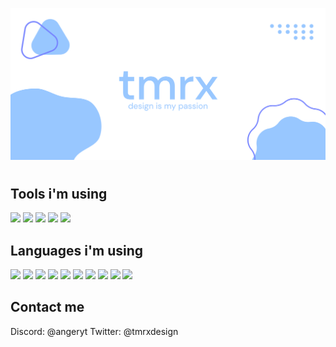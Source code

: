 <p align="center">
  <img width="1819" src="https://github.com/AngerminecraftYT/AngerminecraftYT/blob/main/github.png?raw=true" />
</p>
<h1 align="center"> </h1>
<h2>Tools i'm using</h2>
<p>
  <img src="https://img.shields.io/badge/figma-%23F24E1E.svg?style=for-the-badge&logo=figma&logoColor=white"/>
  <img src="https://img.shields.io/badge/Framer-black?style=for-the-badge&logo=framer&logoColor=blue"/>
  <img src="https://img.shields.io/badge/Discord-%235865F2.svg?style=for-the-badge&logo=discord&logoColor=white"/>
  <img src="https://img.shields.io/badge/mysql-4479A1.svg?style=for-the-badge&logo=mysql&logoColor=white"/>
  <img src="https://img.shields.io/badge/Sketch-FFB387?style=for-the-badge&logo=sketch&logoColor=black"/>
</p>
<h2>Languages i'm using</h2>
<p>
<img src="https://img.shields.io/badge/python-3670A0?style=for-the-badge&logo=python&logoColor=ffdd54"/> 
<img src="https://img.shields.io/badge/javascript-%23323330.svg?style=for-the-badge&logo=javascript&logoColor=%23F7DF1E"/> 
<img src="https://img.shields.io/badge/lua-%232C2D72.svg?style=for-the-badge&logo=lua&logoColor=white"/> 
<img src="https://img.shields.io/badge/Electron-191970?style=for-the-badge&logo=Electron&logoColor=white"/>
<img src="https://img.shields.io/badge/css3-%231572B6.svg?style=for-the-badge&logo=css3&logoColor=white"/> 
<img src="https://img.shields.io/badge/Next-black?style=for-the-badge&logo=next.js&logoColor=white"/>
<img src="https://img.shields.io/badge/node.js-6DA55F?style=for-the-badge&logo=node.js&logoColor=white"/>
<img src="https://img.shields.io/badge/react-%2320232a.svg?style=for-the-badge&logo=react&logoColor=%2361DAFB">
<img src="https://img.shields.io/badge/tailwindcss-%2338B2AC.svg?style=for-the-badge&logo=tailwind-css&logoColor=white">
<img src="https://img.shields.io/badge/swift-F54A2A?style=for-the-badge&logo=swift&logoColor=white"/>


</p>
<h2>Contact me</h2>
Discord: @angeryt
Twitter: @tmrxdesign
